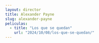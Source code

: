 ```yaml
---
layout: director
title: Alexander Payne
slug: alexander-payne
peliculas:
  - title: "Los que se quedan"
    url: "2024/10/08/los-que-se-quedan/"
---
```

